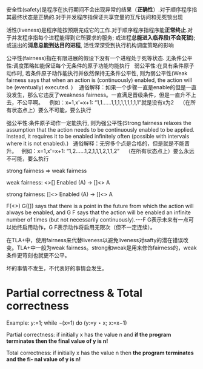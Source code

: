 安全性(safety)是程序在执行期间不会出现异常的结果（**正确性**）.对于顺序程序指其最终状态是正确的.对于并发程序指保证共享变量的互斥访问和无死锁出现

活性(liveness)是程序能按预期完成它的工作.对于顺序程序指程序能**正常终止**.对于并发程序指每个进程能得到它所要求的服务; 或进程**总能进入临界段(不会死锁)**; 或送出的**消息总能到达目的进程**, 活性深深受到执行机构调度策略的影响

公平性(fairness)指在有限进展的假设下没有一个进程处于死等状态.
    无条件公平性:调度策略如能保证每个无条件的原子功能均能执行
    弱公平性:在具有条件原子动作时, 若条件原子动作能执行并依然保持无条件公平性, 则为弱公平性(Weak fairness says that when an action is (continuously)  enabled, the action will be (eventually) executed. )
    通俗解释：如果一个步骤一直是enable的但是一直没发生，那么它违反了weakness fairness。一直满足晋级条件，但是一直升不上去，不公平啊。
    例如：x=1,x'=x+1: “1,1......1,1,1,1,1,1,1,1,1”就是没有x为2
    （在所有状态点上）要么不可能，要么执行
    
  强公平性:条件原子动作一定能执行, 则为强公平性(Strong fairness relaxes the assumption that the action needs to be continuously enabled to be applied. Instead, it requires it to be enabled infinitely often (possible with intervals where it is not enabled).)
    通俗解释：无穷多个点是合格的，但是就是不能晋升。
    例如：x=1,x'=x+1: “1,2......1,2,1,1,1,2,1,1,2”
    （在所有状态点上）要么永远不可能，要么执行

strong fairness => weak fairness

weak fairness:
<>[] Enabled (A) ->  []<> A

strong fairness:
[]<> Enabled (A) -> []<> A


F(<>) G([]) says that there is a point in the future from which the action will always be enabled, and G F says that the action will be enabled an infinite number of times (but not necessarily continuously).---F G表示未来有一点可以始终启用动作，G F表示动作将启用无限次（但不一定连续）。


在TLA+中，使用fairness来代替liveness以避免liveness对safty的潜在错误改变。TLA+中一般为weak fairness。strong和weak是用来修饰fairness的，weak条件更苛刻也就更不公平。

坏的事情不发生，不代表好的事情会发生。

# Partial correctness & Total correctness
Example:
y:=1;
while ¬(x=1) do
    (y:=y ⋆ x; x:=x−1)
    
Partial correctness: if initially x has the
value n and **if the program terminates then
the final value of y is n!**

Total correctness: if initially x has the value
n then **the program terminates and the fi-
nal value of y is n!**
